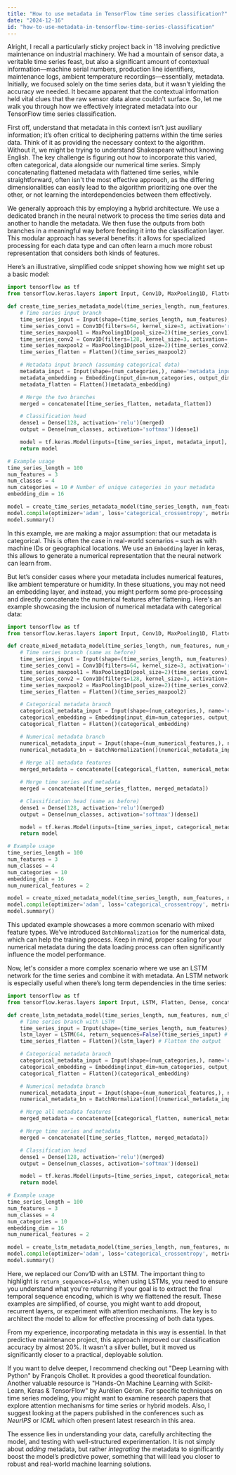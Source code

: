 ```yaml
---
title: "How to use metadata in TensorFlow time series classification?"
date: "2024-12-16"
id: "how-to-use-metadata-in-tensorflow-time-series-classification"
---
```


Alright,  I recall a particularly sticky project back in '18 involving predictive maintenance on industrial machinery. We had a mountain of sensor data, a veritable time series feast, but also a significant amount of contextual information—machine serial numbers, production line identifiers, maintenance logs, ambient temperature recordings—essentially, metadata. Initially, we focused solely on the time series data, but it wasn't yielding the accuracy we needed. It became apparent that the contextual information held vital clues that the raw sensor data alone couldn't surface. So, let me walk you through how we effectively integrated metadata into our TensorFlow time series classification.

First off, understand that metadata in this context isn’t just auxiliary information; it’s often critical to deciphering patterns within the time series data. Think of it as providing the necessary context to the algorithm. Without it, we might be trying to understand Shakespeare without knowing English. The key challenge is figuring out how to incorporate this varied, often categorical, data alongside our numerical time series. Simply concatenating flattened metadata with flattened time series, while straightforward, often isn't the most effective approach, as the differing dimensionalities can easily lead to the algorithm prioritizing one over the other, or not learning the interdependencies between them effectively.

We generally approach this by employing a hybrid architecture. We use a dedicated branch in the neural network to process the time series data and another to handle the metadata. We then fuse the outputs from both branches in a meaningful way before feeding it into the classification layer. This modular approach has several benefits: it allows for specialized processing for each data type and can often learn a much more robust representation that considers both kinds of features.

Here’s an illustrative, simplified code snippet showing how we might set up a basic model:

```python
import tensorflow as tf
from tensorflow.keras.layers import Input, Conv1D, MaxPooling1D, Flatten, Dense, concatenate, Embedding

def create_time_series_metadata_model(time_series_length, num_features, num_classes, num_categories, embedding_dim):
    # Time series input branch
    time_series_input = Input(shape=(time_series_length, num_features), name='time_series_input')
    time_series_conv1 = Conv1D(filters=64, kernel_size=3, activation='relu')(time_series_input)
    time_series_maxpool1 = MaxPooling1D(pool_size=2)(time_series_conv1)
    time_series_conv2 = Conv1D(filters=128, kernel_size=3, activation='relu')(time_series_maxpool1)
    time_series_maxpool2 = MaxPooling1D(pool_size=2)(time_series_conv2)
    time_series_flatten = Flatten()(time_series_maxpool2)

    # Metadata input branch (assuming categorical data)
    metadata_input = Input(shape=(num_categories,), name='metadata_input')
    metadata_embedding = Embedding(input_dim=num_categories, output_dim=embedding_dim)(metadata_input)
    metadata_flatten = Flatten()(metadata_embedding)

    # Merge the two branches
    merged = concatenate([time_series_flatten, metadata_flatten])

    # Classification head
    dense1 = Dense(128, activation='relu')(merged)
    output = Dense(num_classes, activation='softmax')(dense1)

    model = tf.keras.Model(inputs=[time_series_input, metadata_input], outputs=output)
    return model

# Example usage
time_series_length = 100
num_features = 3
num_classes = 4
num_categories = 10 # Number of unique categories in your metadata
embedding_dim = 16

model = create_time_series_metadata_model(time_series_length, num_features, num_classes, num_categories, embedding_dim)
model.compile(optimizer='adam', loss='categorical_crossentropy', metrics=['accuracy'])
model.summary()
```

In this example, we are making a major assumption: that our metadata is categorical. This is often the case in real-world scenarios – such as with machine IDs or geographical locations. We use an `Embedding` layer in keras, this allows to generate a numerical representation that the neural network can learn from.

But let’s consider cases where your metadata includes numerical features, like ambient temperature or humidity. In these situations, you may not need an embedding layer, and instead, you might perform some pre-processing and directly concatenate the numerical features after flattening. Here's an example showcasing the inclusion of numerical metadata with categorical data:

```python
import tensorflow as tf
from tensorflow.keras.layers import Input, Conv1D, MaxPooling1D, Flatten, Dense, concatenate, Embedding, BatchNormalization

def create_mixed_metadata_model(time_series_length, num_features, num_classes, num_categories, embedding_dim, num_numerical_features):
    # Time series branch (same as before)
    time_series_input = Input(shape=(time_series_length, num_features), name='time_series_input')
    time_series_conv1 = Conv1D(filters=64, kernel_size=3, activation='relu')(time_series_input)
    time_series_maxpool1 = MaxPooling1D(pool_size=2)(time_series_conv1)
    time_series_conv2 = Conv1D(filters=128, kernel_size=3, activation='relu')(time_series_maxpool1)
    time_series_maxpool2 = MaxPooling1D(pool_size=2)(time_series_conv2)
    time_series_flatten = Flatten()(time_series_maxpool2)

    # Categorical metadata branch
    categorical_metadata_input = Input(shape=(num_categories,), name='categorical_metadata_input')
    categorical_embedding = Embedding(input_dim=num_categories, output_dim=embedding_dim)(categorical_metadata_input)
    categorical_flatten = Flatten()(categorical_embedding)

    # Numerical metadata branch
    numerical_metadata_input = Input(shape=(num_numerical_features,), name='numerical_metadata_input')
    numerical_metadata_bn = BatchNormalization()(numerical_metadata_input) # Optional, but good practice
    
    # Merge all metadata features
    merged_metadata = concatenate([categorical_flatten, numerical_metadata_bn])

    # Merge time series and metadata
    merged = concatenate([time_series_flatten, merged_metadata])

    # Classification head (same as before)
    dense1 = Dense(128, activation='relu')(merged)
    output = Dense(num_classes, activation='softmax')(dense1)

    model = tf.keras.Model(inputs=[time_series_input, categorical_metadata_input, numerical_metadata_input], outputs=output)
    return model

# Example usage
time_series_length = 100
num_features = 3
num_classes = 4
num_categories = 10
embedding_dim = 16
num_numerical_features = 2

model = create_mixed_metadata_model(time_series_length, num_features, num_classes, num_categories, embedding_dim, num_numerical_features)
model.compile(optimizer='adam', loss='categorical_crossentropy', metrics=['accuracy'])
model.summary()
```

This updated example showcases a more common scenario with mixed feature types. We’ve introduced `BatchNormalization` for the numerical data, which can help the training process. Keep in mind, proper scaling for your numerical metadata during the data loading process can often significantly influence the model performance.

Now, let's consider a more complex scenario where we use an LSTM network for the time series and combine it with metadata. An LSTM network is especially useful when there’s long term dependencies in the time series:

```python
import tensorflow as tf
from tensorflow.keras.layers import Input, LSTM, Flatten, Dense, concatenate, Embedding, BatchNormalization, TimeDistributed

def create_lstm_metadata_model(time_series_length, num_features, num_classes, num_categories, embedding_dim, num_numerical_features):
    # Time series branch with LSTM
    time_series_input = Input(shape=(time_series_length, num_features), name='time_series_input')
    lstm_layer = LSTM(64, return_sequences=False)(time_series_input) # Notice return_sequences=False
    time_series_flatten = Flatten()(lstm_layer) # Flatten the output

    # Categorical metadata branch
    categorical_metadata_input = Input(shape=(num_categories,), name='categorical_metadata_input')
    categorical_embedding = Embedding(input_dim=num_categories, output_dim=embedding_dim)(categorical_metadata_input)
    categorical_flatten = Flatten()(categorical_embedding)

    # Numerical metadata branch
    numerical_metadata_input = Input(shape=(num_numerical_features,), name='numerical_metadata_input')
    numerical_metadata_bn = BatchNormalization()(numerical_metadata_input)

    # Merge all metadata features
    merged_metadata = concatenate([categorical_flatten, numerical_metadata_bn])

    # Merge time series and metadata
    merged = concatenate([time_series_flatten, merged_metadata])

    # Classification head
    dense1 = Dense(128, activation='relu')(merged)
    output = Dense(num_classes, activation='softmax')(dense1)

    model = tf.keras.Model(inputs=[time_series_input, categorical_metadata_input, numerical_metadata_input], outputs=output)
    return model

# Example usage
time_series_length = 100
num_features = 3
num_classes = 4
num_categories = 10
embedding_dim = 16
num_numerical_features = 2

model = create_lstm_metadata_model(time_series_length, num_features, num_classes, num_categories, embedding_dim, num_numerical_features)
model.compile(optimizer='adam', loss='categorical_crossentropy', metrics=['accuracy'])
model.summary()
```

Here, we replaced our Conv1D with an LSTM. The important thing to highlight is `return_sequences=False`, when using LSTMs, you need to ensure you understand what you're returning if your goal is to extract the final temporal sequence encoding, which is why we flattened the result. These examples are simplified, of course, you might want to add dropout, recurrent layers, or experiment with attention mechanisms. The key is to architect the model to allow for effective processing of both data types.

From my experience, incorporating metadata in this way is essential. In that predictive maintenance project, this approach improved our classification accuracy by almost 20%. It wasn't a silver bullet, but it moved us significantly closer to a practical, deployable solution.

If you want to delve deeper, I recommend checking out "Deep Learning with Python" by François Chollet. It provides a good theoretical foundation. Another valuable resource is "Hands-On Machine Learning with Scikit-Learn, Keras & TensorFlow" by Aurélien Géron. For specific techniques on time series modeling, you might want to examine research papers that explore attention mechanisms for time series or hybrid models. Also, I suggest looking at the papers published in the conferences such as *NeurIPS* or *ICML* which often present latest research in this area.

The essence lies in understanding your data, carefully architecting the model, and testing with well-structured experimentation. It is not simply about *adding* metadata, but rather *integrating* the metadata to significantly boost the model’s predictive power, something that will lead you closer to robust and real-world machine learning solutions.
